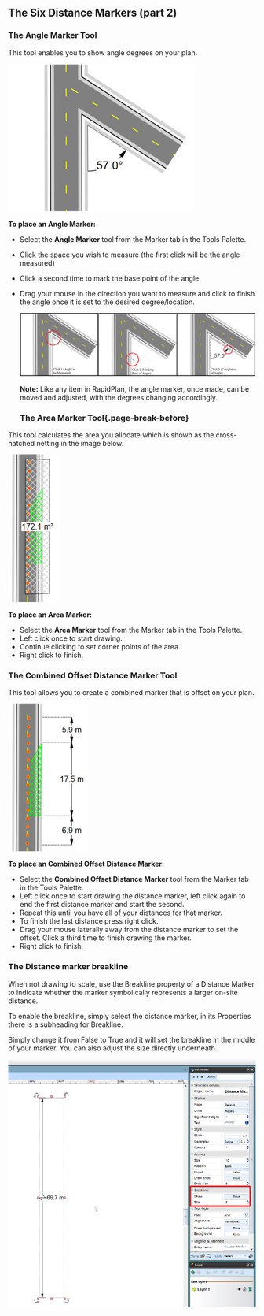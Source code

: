 ## The Six Distance Markers (part 2)

### The Angle Marker Tool 

This tool enables you to show angle degrees on your plan.

![The_Angle_Marker_Tool](./assets/The_Angle_Marker_Tool.png)

**To place an Angle Marker:**

 - Select the **Angle Marker** tool from the Marker tab in the Tools Palette.
 - Click the space you wish to measure (the first click will be the angle measured) 
 - Click a second time to mark the base point of the angle.
 - Drag your mouse in the direction you want to measure and click to finish the angle once it is set to the desired degree/location.

    ![Placing_the_Angle_Marker](./assets/Placing_the_Angle_Marker.png)

    **Note:** Like any item in RapidPlan, the angle marker, once made, can be moved and adjusted, with the degrees changing accordingly.

    ### The Area Marker Tool{.page-break-before}

This tool calculates the area you allocate which is shown as the cross-hatched netting in the image below.

![The_Area_Marker_Tool](./assets/The_Area_Marker_Tool.png)

**To place an Area Marker:**

 - Select the **Area Marker** tool from the Marker tab in the Tools Palette.
 - Left click once to start drawing.
 - Continue clicking to set corner points of the area.
 - Right click to finish.

 ### The Combined Offset Distance Marker Tool

This tool allows you to create a combined marker that is offset on your plan.

![The_Combined_Offset_Distance_Marker_Tool](./assets/The_Combined_Offset_Distance_Marker_Tool.png)

**To place an Combined Offset Distance Marker:**

 - Select the **Combined Offset Distance Marker** tool from the Marker tab in the Tools Palette.
 - Left click once to start drawing the distance marker, left click again to end the first distance marker and start the second. 
 - Repeat this until you have all of your distances for that marker.
 - To finish the last distance press right click.
 - Drag your mouse laterally away from the distance marker to set the offset. Click a third time to finish drawing the marker.
 - Right click to finish.

### The Distance marker breakline

When not drawing to scale, use the Breakline property of a Distance Marker to indicate whether the marker symbolically represents a larger on-site distance.

To enable the breakline, simply select the distance marker, in its Properties there is a subheading for Breakline. 

Simply change it from False to True and it will set the breakline in the middle of your marker. You can also adjust the size directly underneath.

![Marker_Breakline](./assets/Marker_Breakline.png)

